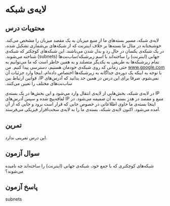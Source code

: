 # لایه‌ی شبکه

## محتویات درس

‫لایه‌ی شبکه، مسیر بسته‌های ما از منبع میزبان به یک مقصد میزبان را مشخص می‌کند. خوشبختانه در مثال ما بسته‌ها بر خلاف اینترنت که از شبکه‌های بی‌شماری تشکیل شده، در یک شبکه‌ی یکسان در حال رد و بدل شدن می‌باشند. این شبکه‌های کوچکتر که شبکه‌ی جهانی (اینترنت) را ساخته‌اند با اسم زیرشبکه/ساب‌نت‌ها (subnets) شناخته می‌شوند. تمام زیرشبکه‌ها به طریقی به یکدیگر متصلند و به همین خاطر است که ما می‌توانیم به www.google.com حتی زمانی که روی شبکه‌ی خودمان هستیم، دسترسی پیدا کنیم. من با توجه به اینکه یک دوره‌ی جداگانه به زیرشبکه‌ها اختصاص داده‌ام، اینجا وارد جزئیات آن نمی‌شوم. صرفا برای این درس در همین حد بدانید که آدرس‌های IP، قوانین ارتباط بین ساب‌نت‌های مختلف را تعیین می‌کنند.

در لایه‌ی شبکه، بخش‌هایی از لایه‌ی انتقال وارد می‌شود و این بخش‌ها در یک بسته‌ی IP لفافه‌پیچ شده و سپس آدرس‌های IP منبع و مقصد در هدرِ بسته به آن ضمیمه می‌شود. در اینجا بسته‌ی ما حاوی اطلاعاتی در خصوص جایی که قرار است برود و جایی که از آن آمده می‌شود. اکنون لایه‌ی شبکه، بسته‌ی ما را به لایه‌ی سخت‌افزار فیزیکی می‌فرستد.

## تمرین

این درس تمرینی ندارد.

## سوال آزمون

شبکه‌های کوچکتری که با جمع خود، شبکه‌ی جهانی (اینترنت) را ساخته‌اند چه نامیده می‌شوند؟

## پاسخ آزمون


subnets
